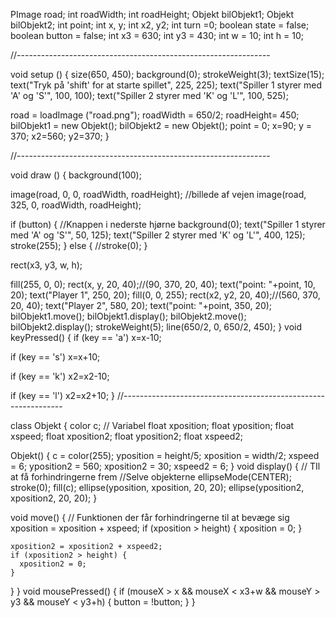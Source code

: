 PImage road;
int roadWidth;
int roadHeight;
Objekt bilObjekt1;
Objekt bilObjekt2;
int point;
int x, y;
int x2, y2;
int turn =0;
boolean state = false;
boolean button = false;
int x3 = 630;
int y3 = 430;
int w = 10;
int h = 10;

//---------------------------------------------------------------   

void setup () {
  size(650, 450);
  background(0);
  strokeWeight(3);
  textSize(15);
  text("Tryk på 'shift' for at starte spillet", 225, 225); 
  text("Spiller 1 styrer med 'A' og 'S'", 100, 100);
  text("Spiller 2 styrer med 'K' og 'L'", 100, 525);

  road = loadImage ("road.png");
  roadWidth = 650/2;
  roadHeight= 450;
  bilObjekt1 = new Objekt();
  bilObjekt2 = new Objekt();
  point = 0;
  x=90;
  y = 370;
  x2=560;
  y2=370;
}

//---------------------------------------------------------------   

void draw () {
  background(100);

  image(road, 0, 0, roadWidth, roadHeight); //billede af vejen
  image(road, 325, 0, roadWidth, roadHeight);

  if (button) { //Knappen i nederste hjørne
    background(0);
    text("Spiller 1 styrer med 'A' og 'S'", 50, 125);
    text("Spiller 2 styrer med 'K' og 'L'", 400, 125);
    stroke(255);
  } else {
    //stroke(0);
  }


  rect(x3, y3, w, h);

  fill(255, 0, 0);
  rect(x, y, 20, 40);//(90, 370, 20, 40);
  text("point: "+point, 10, 20);
  text("Player 1", 250, 20);
  fill(0, 0, 255);
  rect(x2, y2, 20, 40);//(560, 370, 20, 40);
  text("Player 2", 580, 20);
  text("point: "+point, 350, 20);
  bilObjekt1.move(); 
  bilObjekt1.display();
  bilObjekt2.move();
  bilObjekt2.display();
  strokeWeight(5);
  line(650/2, 0, 650/2, 450);
}
void keyPressed() {
  if (key == 'a')
    x=x-10;

  if (key == 's')
    x=x+10;

  if (key == 'k')
    x2=x2-10;

  if (key == 'l')
    x2=x2+10;
}
//---------------------------------------------------------------   


class Objekt {
  color c; // Variabel
  float xposition; 
  float yposition;
  float xspeed;
  float xposition2; 
  float yposition2;
  float xspeed2;


  Objekt() {
    c = color(255);
    yposition = height/5;
    xposition = width/2;
    xspeed = 6;
    yposition2 = 560;
    xposition2 = 30;
    xspeed2 = 6;
  }
  void display() { // TIl at få forhindringerne frem
    //Selve objekterne
    ellipseMode(CENTER);
    stroke(0);
    fill(c);
    ellipse(yposition, xposition, 20, 20);
    ellipse(yposition2, xposition2, 20, 20);
  }

  void move() { // Funktionen der får forhindringerne til at bevæge sig
    xposition = xposition + xspeed;
    if (xposition > height) {
      xposition = 0;
    }

    xposition2 = xposition2 + xspeed2;
    if (xposition2 > height) {
      xposition2 = 0;
    }
  }
}
void mousePressed() {
  if (mouseX > x && mouseX < x3+w && mouseY > y3 && mouseY < y3+h) {
    button = !button;
  }
}
